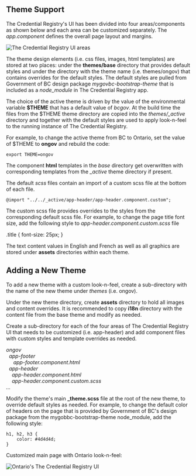 ## Theme Support 

The Credential Registry's UI has been divided into four areas/components as shown below and each area can be customized separately. The *app.component* defines the overall page layout and margins.

![The Credential Registry UI areas](screenshot_mainpage.png "The Credential Registry UI areas")

The theme design elements (i.e. css files, images, html templates) are stored at two places: under the **themes/base** directory that provides default styles and under the directory with the theme name (i.e. themes/ongov) that contains overrides for the default styles. The default styles are pulled from Government of BC design package *mygovbc-bootstrap-theme* that is included as a *node_module* in The Credential Registry app. 

The choice of the active theme is driven by the value of the environmental variable **$THEME** that has a default value of *bcgov*. At the build time the files from the $THEME theme directory are copied into the *themes/_active* directory and together with the default styles are used to apply look-n-feel to the running instance of The Credential Registry.

For example, to change the active theme from BC to Ontario, set the value of $THEME to **ongov** and rebuild the code:

``` export THEME=ongov ```

The component **html** templates in the *base* directory get overwritten with corresponding templates from the *_active* theme directory if present.

The default *scss* files contain an import of a custom scss file at the bottom of each file. 

``` @import "../../_active/app-header/app-header.component.custom"; ```

The custom scss file provides overrides to the styles from the corresponding default scss file. For example, to change the page title font size, add the following style to *app-header.component.custom.scss* file

.title {
    font-size: 25px;
  }


The text content values in English and French as well as all graphics are stored under **assets** directories within each theme.

## Adding a New Theme

To add a new theme with a custom look-n-feel, create a sub-directory with the name of the new theme under *themes* (i.e. ongov).  

Under the new theme directory, create **assets** directory to hold all images and content overrides. It is recommended to copy **i18n** directory with the content file from the base theme and modify as needed.

Create a sub-directory for each of the four areas of The Credential Registry UI that needs to be customized (i.e. app-header) and add component files with custom styles and template overrides as needed.

<i>
ongov<br/>
&nbsp;&nbsp;app-footer<br/>
&nbsp;&nbsp;&nbsp;&nbsp;
app-footer.component.html<br/>
&nbsp;&nbsp;app-header</br>
&nbsp;&nbsp;&nbsp;&nbsp;app-header.component.html<br/>
&nbsp;&nbsp;&nbsp;&nbsp;app-header.component.custom.scss<br/>
...</i>

Modify the theme's main **_theme.scss** file at the root of the new theme, to override default styles as needed. For example, to change the default color of headers on the page that is provided by Government of BC's design package from the mygobbc-bootstrap-theme node_module, add the following style:

```
h1, h2, h3 {
    color: #4d4d4d;
}
```

Customized main page with Ontario look-n-feel:

![Ontario's The Credential Registry UI](TOBOntario_MainPage.png "Ontario's The Credential Registry UI")


